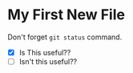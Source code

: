 # My First New File
Don't forget `git status` command.
- [x] Is This useful??
- [ ] Isn't this useful??